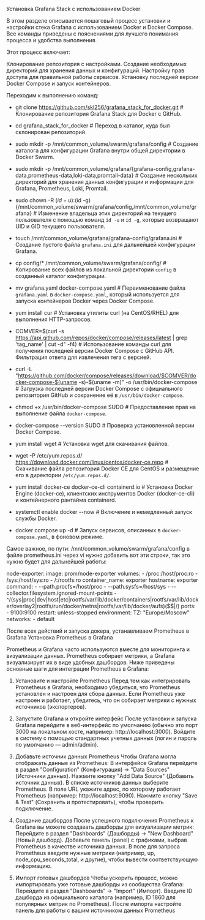 Установка Grafana Stack с использованием Docker

В этом разделе описывается пошаговый процесс установки и настройки стека Grafana с использованием Docker и Docker Compose. Все команды приведены с пояснениями для лучшего понимания процесса и удобства выполнения.

Этот процесс включает:

Клонирование репозитория с настройками.
Создание необходимых директорий для хранения данных и конфигураций.
Настройку прав доступа для правильной работы сервисов.
Установку последней версии Docker Compose и запуск контейнеров.

Переходим к выполнению команд:

- git clone https://github.com/skl256/grafana_stack_for_docker.git          # Клонирование репозитория Grafana Stack для Docker с GitHub.

- cd grafana_stack_for_docker                                               # Переход в каталог, куда был склонирован репозиторий.

- sudo mkdir -p /mnt/common_volume/swarm/grafana/config                     # Создание каталога для конфигурации Grafana внутри общей директории в Docker Swarm.

- sudo mkdir -p /mnt/common_volume/grafana/{grafana-config,grafana-data,prometheus-data,loki-data,promtail-data}
                                                                            # Создание нескольких директорий для хранения данных конфигурации и информации для Grafana, Prometheus, Loki, Promtail.
                                                                          
- sudo chown -R $(id -u):$(id -g) {/mnt/common_volume/swarm/grafana/config,/mnt/common_volume/grafana}
                                                                            # Изменение владельца этих директорий на текущего пользователя с помощью команд `id -u` и `id -g`, которые возвращают UID и GID текущего пользователя.
                                                                          
- touch /mnt/common_volume/grafana/grafana-config/grafana.ini               # Создание пустого файла `grafana.ini` для дальнейшей конфигурации Grafana.

- cp config/* /mnt/common_volume/swarm/grafana/config/                      # Копирование всех файлов из локальной директории `config` в созданный каталог конфигурации.

- mv grafana.yaml docker-compose.yaml                                       # Переименование файла `grafana.yaml` в `docker-compose.yaml`, который используется для запуска контейнеров Docker через Docker Compose.

- yum install cur                                                           # Установка утилиты curl (на CentOS/RHEL) для выполнения HTTP-запросов.

- COMVER=$(curl -s https://api.github.com/repos/docker/compose/releases/latest | grep 'tag_name' | cut -d\" -f4)
                                                                            # Использование команды curl для получения последней версии Docker Compose с GitHub API. Фильтрация ответа для извлечения тега с версией.
                                                                          
- curl -L "https://github.com/docker/compose/releases/download/$COMVER/docker-compose-$(uname -s)-$(uname -m)" -o /usr/bin/docker-compose
                                                                            # Загрузка последней версии Docker Compose с официального репозитория GitHub и сохранение её в `/usr/bin/docker-compose`.
                                                                          
- chmod +x /usr/bin/docker-compose SUDO                                     # Предоставление прав на выполнение файла `docker-compose`.

- docker-compose --version SUDO                                             # Проверка установленной версии Docker Compose.

- yum install wget                                                          # Установка wget для скачивания файлов.

- wget -P /etc/yum.repos.d/ https://download.docker.com/linux/centos/docker-ce.repo
                                                                            # Скачивание файла репозитория Docker CE для CentOS и размещение его в директории `/etc/yum.repos.d/`.

- yum install docker-ce docker-ce-cli containerd.io                         # Установка Docker Engine (docker-ce), клиентских инструментов Docker (docker-ce-cli) и контейнерного рантайма containerd.

- systemctl enable docker --now                                             # Включение и немедленный запуск службы Docker.

- docker compose up -d                                                      # Запуск сервисов, описанных в `docker-compose.yaml`, в фоновом режиме.

Самое важное, по пути: /mnt/common_volume/swarm/grafana/config в файле prometheus.ini через vi нужно добавить вот эти строки, так это нужно будет для дальнейшей работы:

node-exporter: 
    image: prom/node-exporter 
    volumes: 
      - /proc:/host/proc:ro 
      - /sys:/host/sys:ro 
      - /:/rootfs:ro 
    container_name: exporter 
    hostname: exporter 
    command: 
      - --path.procfs=/host/proc 
      - --path.sysfs=/host/sys 
      - --collector.filesystem.ignored-mount-points 
      - ^/(sys|proc|dev|host|etc|rootfs/var/lib/docker/containers|rootfs/var/lib/docker/overlay2|rootfs/run/docker/netns|rootfs/var/lib/docker/aufs)($$|/) 
    ports: 
      - 9100:9100 
    restart: unless-stopped 
    environment: 
      TZ: "Europe/Moscow" 
    networks: 
      - default

После всех действий и запуска докера, устанавливаем Prometheus в Grafana
Установка Prometheus в Grafana

Prometheus и Grafana часто используются вместе для мониторинга и визуализации данных. Prometheus собирает метрики, а Grafana визуализирует их в виде удобных дашбордов. Ниже приведены основные шаги для интеграции Prometheus в Grafana:

1. Установите и настройте Prometheus
    Перед тем как интегрировать Prometheus в Grafana, необходимо убедиться, что Prometheus установлен и настроен для сбора данных. Если Prometheus уже настроен и работает, убедитесь, что он собирает метрики с нужных источников (экспортеров).

2. Запустите Grafana и откройте интерфейс
    После установки и запуска Grafana перейдите в веб-интерфейс по умолчанию (обычно это порт 3000 на локальном хосте, например: http://localhost:3000). Войдите в систему с помощью стандартных учетных данных (логин и пароль по умолчанию — admin/admin).

3. Добавьте источник данных Prometheus
    Чтобы Grafana могла отображать данные из Prometheus:
        В интерфейсе Grafana перейдите в раздел "Configuration" (Конфигурация) -> "Data Sources" (Источники данных).
        Нажмите кнопку "Add Data Source" (Добавить источник данных).
        В списке источников данных выберите Prometheus.
        В поле URL укажите адрес, по которому работает Prometheus (например: http://localhost:9090).
        Нажмите кнопку "Save & Test" (Сохранить и протестировать), чтобы проверить подключение.

4. Создание дашбордов
    После успешного подключения Prometheus к Grafana вы можете создавать дашборды для визуализации метрик:
        Перейдите в раздел "Dashboards" (Дашборды) -> "New Dashboard" (Новый дашборд).
        Добавьте панель (panel) с графиками, выбрав Prometheus в качестве источника данных.
        В поле для запроса Prometheus введите нужные метрики (например, up, node_cpu_seconds_total, и другие), чтобы вывести соответствующую информацию.

5. Импорт готовых дашбордов
    Чтобы ускорить процесс, можно импортировать уже готовые дашборды из сообщества Grafana:
        Перейдите в раздел "Dashboards" -> "Import" (Импорт).
        Введите ID дашборда из официального каталога (например, ID 1860 для популярных метрик по Prometheus).
        После импорта настройте панель для работы с вашим источником данных Prometheus
